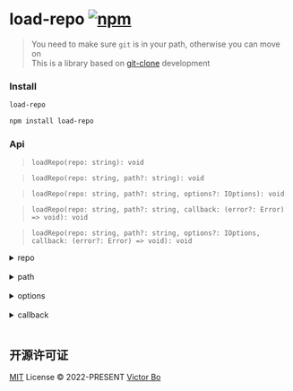 # load-repo [![npm](https://img.shields.io/npm/v/load-repo?color=a1b858&label=)](https://npmjs.com/package/load-repo)

> You need to make sure `git` is in your path, otherwise you can move on<br>
> This is a library based on [git-clone](https://www.npmjs.com/package/git-clone) development

### Install
```bash
load-repo

npm install load-repo
```

### Api
> `loadRepo(repo: string): void`

> `loadRepo(repo: string, path?: string): void`

> `loadRepo(repo: string, path?: string, options?: IOptions): void`

> `loadRepo(repo: string, path?: string, callback: (error?: Error) => void): void`

> `loadRepo(repo: string, path?: string, options?: IOptions, callback: (error?: Error) => void): void`


<details>
<summary>repo</summary><br>

```ts
// rule: origin:owner/name#branch

const repo = 'github:vtrbo/load-repo#main'
```

</details><br>

<details>
<summary>path</summary><br>

```ts
// default value process.cwd()

const path = '/'
```

</details><br>

<details>
<summary>options</summary><br>

```ts
/**
 * IOptions
 * {
 *   if clone is true, keep .git; otherwise, delete it
 *   clone: boolean
 *
 *   if branch is undefined, Clone the default branch
 *   branch: string
 * }
 */

const options = {
  clone: true,
  branch: 'main'
}
```

</details><br>

<details>
<summary>callback</summary><br>

```ts
// if error exists, it means that the download failed; otherwise, it succeeded

const callback = (error: Error) => {
  if (error)
    console.log('download fail')
  else
    console.log('download success')
}
```

</details><br>

## 开源许可证

[MIT](./LICENSE) License &copy; 2022-PRESENT [Victor Bo](https://github.com/vtrbo)

